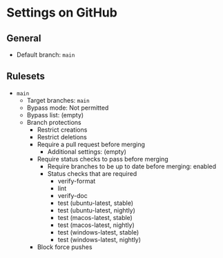 # Settings on GitHub

## General

- Default branch: `main`

## Rulesets

- `main`
  - Target branches: `main`
  - Bypass mode: Not permitted
  - Bypass list: (empty)
  - Branch protections
    - Restrict creations
    - Restrict deletions
    - Require a pull request before merging
      - Additional settings: (empty)
    - Require status checks to pass before merging
      - Require branches to be up to date before merging: enabled
      - Status checks that are required
        - verify-format
        - lint
        - verify-doc
        - test (ubuntu-latest, stable)
        - test (ubuntu-latest, nightly)
        - test (macos-latest, stable)
        - test (macos-latest, nightly)
        - test (windows-latest, stable)
        - test (windows-latest, nightly)
    - Block force pushes
